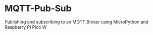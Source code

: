 # MQTT-Pub-Sub
Publishing and subscribing to an MQTT Broker using MicroPython and Raspberry Pi Pico W
